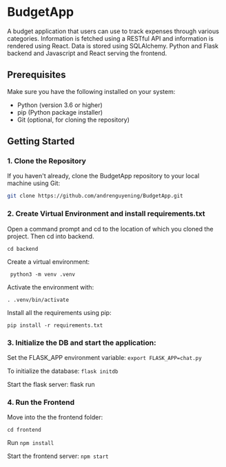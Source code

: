 # BudgetApp

A budget application that users can use to track expenses through various categories. Information is fetched using a RESTful API and information is rendered using React. Data is stored using SQLAlchemy. Python and Flask backend and Javascript and React serving the frontend.

## Prerequisites

Make sure you have the following installed on your system:

- Python (version 3.6 or higher)
- pip (Python package installer)
- Git (optional, for cloning the repository)

## Getting Started

### 1. Clone the Repository

If you haven't already, clone the BudgetApp repository to your local machine using Git:

```bash
git clone https://github.com/andrenguyening/BudgetApp.git
```

### 2. Create Virtual Environment and install requirements.txt
Open a command prompt and cd to the location of which you cloned the project. Then cd into backend.

```cd backend```

Create a virtual environment:

 ``` python3 -m venv .venv```
 
 Activate the environment with:
 
 ```. .venv/bin/activate```
 
 Install all the requirements using pip:
 
 ```pip install -r requirements.txt```

### 3. Initialize the DB and start the application:
Set the FLASK_APP environment variable:
```export FLASK_APP=chat.py```

To initialize the database:
```flask initdb```

Start the flask server:
flask run

### 4. Run the Frontend
Move into the the frontend folder:

```cd frontend```

Run ```npm install```

Start the frontend server: ```npm start```
